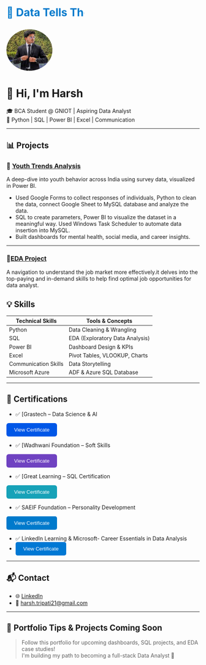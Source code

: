 <h2 class="typewriter-clean"> <span class="typewriter-text">📢 Data Tells The Truth</span></h2>

<style>
.typewriter-clean {
  font-size: 28px;
  font-weight: bold;
  color: #007acc;
  white-space: nowrap;
  overflow: hidden;
  width: max-content;
  margin-bottom: 20px;
}

.typewriter-text {
  display: inline-block;
  animation: typing 2.5s steps(25, end);
  white-space: nowrap;
  overflow: hidden;
}

@keyframes typing {
  from { width: 0 }
  to { width: 100% }
}
</style>

<img src="https://raw.githubusercontent.com/harsh-bca/portfolio-assets/main/github_profile_pic.jpg" alt="Harsh Profile Pic" style="width: 120px; border-radius: 50%;" />

# 👋 Hi, I'm Harsh  
🎓 BCA Student @ GNIOT | Aspiring Data Analyst  
💼 Python | SQL | Power BI | Excel | Communication

---

## 📊 Projects

### 🔹 [Youth Trends Analysis](https://github.com/harsh-bca/Youth-Trends-Analysis)
A deep-dive into youth behavior across India using survey data, visualized in Power BI.  
- Used Google Forms to collect responses of individuals, Python to clean the data, connect Google Sheet to MySQL database and analyze the data.
- SQL to create parameters, Power BI to visualize the dataset in a meaningful way. Used Windows Task Scheduler to automate data insertion into MySQL.
- Built dashboards for mental health, social media, and career insights.

 
---
### 🔹[EDA Project](https://github.com/harsh-bca/EDA-Project)
A navigation to understand the job market more effectively.it delves into the top-paying and in-demand skills to help find optimal job opportunities for data analyst.

## 💡 Skills

| Technical Skills     | Tools & Concepts                   |
|----------------------|------------------------------------|
| Python               | Data Cleaning & Wrangling          |
| SQL                  | EDA (Exploratory Data Analysis)    |
| Power BI             | Dashboard Design & KPIs            |
| Excel                | Pivot Tables, VLOOKUP, Charts      |
| Communication Skills | Data Storytelling                  |
| Microsoft Azure      | ADF & Azure SQL Database           |                

---

## 📜 Certifications

- ✅ [Grastech – Data Science & AI
<a href="https://raw.githubusercontent.com/harsh-bca/portfolio-assets/main/grastech%20certificate.jpg" target="_blank" style="text-decoration: none;">
  <button style="padding: 10px 20px; background-color: #0057e7; color: white; border: none; border-radius: 6px; cursor: pointer;">
    View Certificate
  </button>
</a>

- ✅ [Wadhwani Foundation – Soft Skills
<a href="https://github.com/harsh-bca/portfolio-assets/blob/main/wadhwani%20foundation%20certificate%20.pdf" target="_blank" style="text-decoration: none;">
  <button style="padding: 10px 20px; background-color: #6f42c1; color: white; border: none; border-radius: 6px; cursor: pointer;">
    View Certificate
  </button>
</a>


- ✅ [Great Learning – SQL Certification
<a href="https://github.com/harsh-bca/portfolio-assets/blob/main/SQL%20certification%20.pdf" target="_blank" style="text-decoration: none;">
  <button style="padding: 10px 20px; background-color: #17a2b8; color: white; border: none; border-radius: 6px; cursor: pointer;">
    View Certificate
  </button>
</a>


- ✅ SAEIF Foundation – Personality Development
<a href="https://raw.githubusercontent.com/harsh-bca/portfolio-assets/main/SAEIF%20CERTIFICATE.jpg" target="_blank" style="text-decoration: none;">
  <button style="padding: 10px 20px; background-color: #007acc; color: white; border: none; border-radius: 5px;">
    View Certificate
  </button>
</a>

  
- ✅ LinkedIn Learning & Microsoft- Career Essentials in Data Analysis
- <a href="https://github.com/harsh-bca/portfolio-assets/blob/main/CertificateOfCompletion_Career%20Essentials%20in%20Data%20Analysis%20by%20Microsoft%20and%20LinkedIn_page-0001.jpg?raw=true" target="_blank">
  <button style="padding: 10px 20px; background-color: #0078D4; color: white; border: none; border-radius: 5px; cursor: pointer;">
    View Certificate
  </button>
</a>

---


## 📬 Contact

- 🌐 [LinkedIn](https://www.linkedin.com/in/harsh-tripathi-64376333a)  
- 📧 [harsh.tripati21@gmail.com](mailto:harsh.tripati21@gmail.com)

---

## 📸 Portfolio Tips & Projects Coming Soon
> Follow this portfolio for upcoming dashboards, SQL projects, and EDA case studies!  
> I'm building my path to becoming a full-stack Data Analyst 🚀
